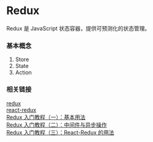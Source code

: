 # Redux

Redux 是 JavaScript 状态容器，提供可预测化的状态管理。

### 基本概念

1. Store
2. State
3. Action	


### 相关链接

[redux](https://github.com/reduxjs/redux)  
[react-redux](https://github.com/reduxjs/react-redux)  
[Redux 入门教程（一）：基本用法](http://www.ruanyifeng.com/blog/2016/09/redux_tutorial_part_one_basic_usages.html)  
[Redux 入门教程（二）：中间件与异步操作](http://www.ruanyifeng.com/blog/2016/09/redux_tutorial_part_two_async_operations.html)  
[Redux 入门教程（三）：React-Redux 的用法](http://www.ruanyifeng.com/blog/2016/09/redux_tutorial_part_three_react-redux.html)